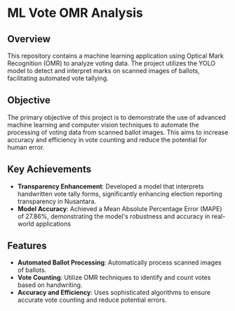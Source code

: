 # ML Vote OMR Analysis

## Overview
This repository contains a machine learning application using Optical Mark Recognition (OMR) to analyze voting data. The project utilizes the YOLO model to detect and interpret marks on scanned images of ballots, facilitating automated vote tallying.

## Objective
The primary objective of this project is to demonstrate the use of advanced machine learning and computer vision techniques to automate the processing of voting data from scanned ballot images. This aims to increase accuracy and efficiency in vote counting and reduce the potential for human error.

## Key Achievements
- **Transparency Enhancement**: Developed a model that interprets handwritten vote tally forms, significantly enhancing election reporting transparency in Nusantara.
- **Model Accuracy**: Achieved a Mean Absolute Percentage Error (MAPE) of 27.86%, demonstrating the model's robustness and accuracy in real-world applications

## Features
- **Automated Ballot Processing**: Automatically process scanned images of ballots.
- **Vote Counting**: Utilize OMR techniques to identify and count votes based on handwriting.
- **Accuracy and Efficiency**: Uses sophisticated algorithms to ensure accurate vote counting and reduce potential errors.
